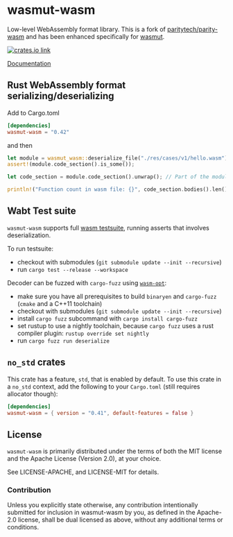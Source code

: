 # wasmut-wasm

Low-level WebAssembly format library. This is a fork of [paritytech/parity-wasm](https://github.com/paritytech/parity-wasm) and has been enhanced specifically for
[wasmut](https://github.com/lwagner94/wasmut).

[![crates.io link](https://img.shields.io/crates/v/wasmut-wasm.svg)](https://crates.io/crates/wasmut-wasm)

[Documentation](https://docs.rs/wasmut-wasm)

## Rust WebAssembly format serializing/deserializing

Add to Cargo.toml

```toml
[dependencies]
wasmut-wasm = "0.42"
```

and then

```rust
let module = wasmut_wasm::deserialize_file("./res/cases/v1/hello.wasm").unwrap();
assert!(module.code_section().is_some());

let code_section = module.code_section().unwrap(); // Part of the module with functions code

println!("Function count in wasm file: {}", code_section.bodies().len());
```

## Wabt Test suite

`wasmut-wasm` supports full [wasm testsuite](https://github.com/WebAssembly/testsuite), running asserts that involves deserialization.

To run testsuite:

- checkout with submodules (`git submodule update --init --recursive`)
- run `cargo test --release --workspace`

Decoder can be fuzzed with `cargo-fuzz` using [`wasm-opt`](https://github.com/WebAssembly/binaryen):

- make sure you have all prerequisites to build `binaryen` and `cargo-fuzz` (`cmake` and a C++11 toolchain)
- checkout with submodules (`git submodule update --init --recursive`)
- install `cargo fuzz` subcommand with `cargo install cargo-fuzz`
- set rustup to use a nightly toolchain, because `cargo fuzz` uses a rust compiler plugin: `rustup override set nightly`
- run `cargo fuzz run deserialize`

## `no_std` crates

This crate has a feature, `std`, that is enabled by default. To use this crate
in a `no_std` context, add the following to your `Cargo.toml` (still requires allocator though):

```toml
[dependencies]
wasmut-wasm = { version = "0.41", default-features = false }
```

## License

`wasmut-wasm` is primarily distributed under the terms of both the MIT
license and the Apache License (Version 2.0), at your choice.

See LICENSE-APACHE, and LICENSE-MIT for details.

### Contribution

Unless you explicitly state otherwise, any contribution intentionally submitted
for inclusion in wasmut-wasm by you, as defined in the Apache-2.0 license, shall be
dual licensed as above, without any additional terms or conditions.
